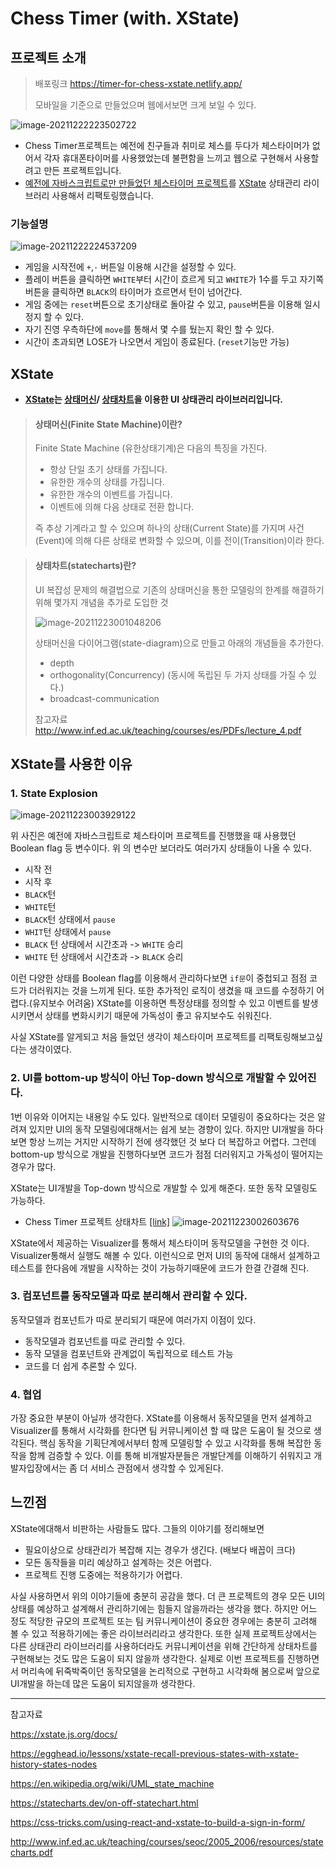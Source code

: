 # Chess Timer (with. XState)

## 프로젝트 소개

>배포링크 https://timer-for-chess-xstate.netlify.app/
>
>모바일을 기준으로 만들었으며 웹에서보면 크게 보일 수 있다.

![image-20211222223502722](img/image-20211222223502722.png)

- Chess Timer프로젝트는 예전에 친구들과 취미로 체스를 두다가 체스타이머가 없어서 각자 휴대폰타이머를 사용했었는데 불편함을 느끼고 웹으로 구현해서 사용할려고 만든 프로젝트입니다.
- [예전에 자바스크립트로만 만들었던 체스타이머 프로젝트](https://github.com/hhhhhhdong/chessTimer)를 [XState](https://xstate.js.org/) 상태관리 라이브러리 사용해서 리팩토링했습니다.

### 기능설명

![image-20211222224537209](img/image-20211222224537209.png)

- 게임을 시작전에 `+`,`-` 버튼일 이용해 시간을 설정할 수 있다.
- 플레이 버튼을 클릭하면 `WHITE`부터 시간이 흐르게 되고 `WHITE`가 1수를 두고 자기쪽 버튼을 클릭하면 `BLACK`의 타이머가 흐르면서 턴이 넘어간다.
- 게임 중에는 `reset`버튼으로 초기상태로 돌아갈 수 있고,  `pause`버튼을 이용해 일시정지 할 수 있다.
- 자기 진영 우측하단에 `move`를 통해서 몇 수를 뒀는지 확인 할 수 있다.
- 시간이 초과되면 LOSE가 나오면서 게임이 종료된다. (`reset`기능만 가능)



## XState

- **[XState](https://xstate.js.org/)는 [상태머신](https://ko.wikipedia.org/wiki/%EC%9C%A0%ED%95%9C_%EC%83%81%ED%83%9C_%EA%B8%B0%EA%B3%84/)/ [상태차트](http://www.inf.ed.ac.uk/teaching/courses/seoc/2005_2006/resources/statecharts.pdf)을 이용한 UI 상태관리 라이브러리입니다.**

>#### 상태머신(Finite State Machine)이란?
>
>Finite State Machine (유한상태기계)은 다음의 특징을 가진다.
>
>-	항상 단일 초기 상태를 가집니다.
>-	유한한 개수의 상태를 가집니다.
>-	유한한 개수의 이벤트를 가집니다.
>-	이벤트에 의해 다음 상태로 전환 합니다.
>
> 즉 추상 기계라고 할 수 있으며 하나의 상태(Current State)를 가지며 사건(Event)에 의해 다른 상태로 변화할 수 있으며, 이를 전이(Transition)이라 한다.


> #### 상태차트(statecharts)란?
>
> UI 복잡성 문제의 해결법으로 기존의 상태머신을 통한 모델링의 한계를 해결하기 위해 몇가지 개념을 추가로 도입한 것
>
> ![image-20211223001048206](img/image-20211223001048206.png)
>
> 상태머신을 다이어그램(state-diagram)으로 만들고 아래의 개념들을 추가한다.
>
> - depth
> - orthogonality(Concurrency) (동시에 독립된 두 가지 상태를 가질 수 있다.)
> - broadcast-communication
>
> 참고자료 http://www.inf.ed.ac.uk/teaching/courses/es/PDFs/lecture_4.pdf



## XState를 사용한 이유

### 1. State Explosion

![image-20211223003929122](img/image-20211223003929122.png)

위 사진은 예전에 자바스크립트로 체스타이머 프로젝트를 진행했을 때 사용했던 Boolean flag 등 변수이다. 위 의 변수만 보더라도 여러가지 상태들이 나올 수 있다.

- 시작 전
- 시작 후
- `BLACK`턴
- `WHITE`턴
- `BLACK`턴 상태에서 `pause` 
- `WHIT`턴 상태에서 `pause`
- `BLACK` 턴 상태에서 시간초과 -> `WHITE` 승리
- `WHITE` 턴 상태에서 시간초과 -> `BLACK` 승리

이런 다양한 상태를 Boolean flag를 이용해서 관리하다보면 `if문`이 중첩되고 점점 코드가 더러워지는 것을 느끼게 된다. 또한 추가적인 로직이 생겼을 때 코드를 수정하기 어렵다.(유지보수 어려움) 
XState를 이용하면 특정상태를 정의할 수 있고 이벤트를 발생시키면서 상태를 변화시키기 때문에 가독성이 좋고 유지보수도 쉬워진다.

사실 XState를 알게되고 처음 들었던 생각이 체스타이머 프로젝트를 리팩토링해보고싶다는 생각이였다.

### 2. UI를 bottom-up 방식이 아닌 Top-down 방식으로 개발할 수 있어진다.
1번 이유와 이어지는 내용일 수도 있다.
일반적으로 데이터 모델링이 중요하다는 것은 알려져 있지만 UI의 동작 모델링에대해서는 쉽게 보는 경향이 있다. 
하지만 UI개발을 하다보면 항상 느끼는 거지만 시작하기 전에 생각했던 것 보다 더 복잡하고 어렵다. 
그런데 bottom-up 방식으로 개발을 진행하다보면 코드가 점점 더러워지고 가독성이 떨어지는 경우가 많다. 

XState는 UI개발을 Top-down 방식으로 개발할 수 있게 해준다. 또한 동작 모델링도 가능하다.

- Chess Timer 프로젝트 상태차트 [[link]](https://xstate.js.org/viz/?gist=ae67a331363b033041b511e3e727ebef)
  ![image-20211223002603676](img/image-20211223002603676.png)

XState에서 제공하는 Visualizer를 통해서 체스타이머 동작모델을 구현한 것 이다. Visualizer통해서 실행도 해볼 수 있다.
이런식으로 먼저 UI의 동작에 대해서 설계하고 테스트를 한다음에 개발을 시작하는 것이 가능하기때문에 코드가 한결 간결해 진다.

### 3. 컴포넌트를 동작모델과 따로 분리해서 관리할 수 있다.
동작모델과 컴포넌트가 따로 분리되기 때문에 여러가지 이점이 있다.
- 동작모델과 컴포넌트를 따로 관리할 수 있다.
- 동작 모델을 컴포넌트와 관계없이 독립적으로 테스트 가능
- 코드를 더 쉽게 추론할 수 있다.

### 4. 협업
가장 중요한 부분이 아닐까 생각한다.
XState를 이용해서 동작모델을 먼저 설계하고 Visualizer를 통해서 시각화를 한다면 팀 커뮤니케이션 할 때 많은 도움이 될 것으로 생각된다.
핵심 동작을 기획단계에서부터 함께 모델링할 수 있고 시각화를 통해 복잡한 동작을 함께 검증할 수 있다. 이를 통해 비개발자분들은 개발단계를 이해하기 쉬워지고 개발자입장에서는 좀 더 서비스 관점에서 생각할 수 있게된다.



## 느낀점

XState에대해서 비판하는 사람들도 많다. 그들의 이야기를 정리해보면 
- 필요이상으로 상태관리가 복잡해 지는 경우가 생긴다. (배보다 배꼽이 크다)
- 모든 동작들을 미리 예상하고 설계하는 것은 어렵다.
- 프로젝트 진행 도중에는 적용하기가 어렵다.

사실 사용하면서 위의 이야기들에 충분히 공감을 했다. 더 큰 프로젝트의 경우 모든 UI의 상태를 예상하고 설계해서 관리하기에는 힘들지 않을까라는 생각을 했다.
하지만 어느 정도 적당한 규모의 프로젝트 또는 팀 커뮤니케이션이 중요한 경우에는 충분히 고려해 볼 수 있고 적용하기에는 좋은 라이브러리라고 생각한다. 또한 실제 프로젝트상에서는 다른 상태관리 라이브러리를 사용하더라도 커뮤니케이션을 위해 간단하게 상태차트를 구현해보는 것도 많은 도움이 되지 않을까 생각한다.
실제로 이번 프로젝트를 진행하면서 머리속에 뒤죽박죽이던 동작모델을 논리적으로 구현하고 시각화해 봄으로써 앞으로 UI개발을 하는데 많은 도움이 되지않을까 생각한다.



----

참고자료

https://xstate.js.org/docs/

https://egghead.io/lessons/xstate-recall-previous-states-with-xstate-history-states-nodes

https://en.wikipedia.org/wiki/UML_state_machine

https://statecharts.dev/on-off-statechart.html

https://css-tricks.com/using-react-and-xstate-to-build-a-sign-in-form/

http://www.inf.ed.ac.uk/teaching/courses/seoc/2005_2006/resources/statecharts.pdf
